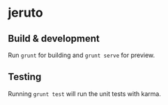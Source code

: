 # jeruto

## Build & development

Run `grunt` for building and `grunt serve` for preview.

## Testing

Running `grunt test` will run the unit tests with karma.
